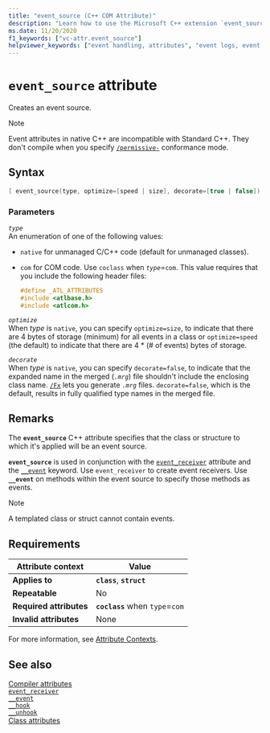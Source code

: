 ```yaml
---
title: "event_source (C++ COM Attribute)"
description: "Learn how to use the Microsoft C++ extension `event_source` COM attribute."
ms.date: 11/20/2020
f1_keywords: ["vc-attr.event_source"]
helpviewer_keywords: ["event handling, attributes", "event logs, event source", "event sources, creating", "event_source attribute", "event sources", "event handling, creating event source"]
---
```

# `event_source` attribute

Creates an event source.

> [!NOTE]
> Event attributes in native C++ are incompatible with Standard C++. They don't compile when you specify [`/permissive-`](../../build/reference/permissive-standards-conformance.md) conformance mode.

## Syntax

```cpp
[ event_source(type, optimize=[speed | size], decorate=[true | false]) ]
```

### Parameters

*`type`*\
An enumeration of one of the following values:

- `native` for unmanaged C/C++ code (default for unmanaged classes).

- `com` for COM code. Use `coclass` when *`type`*=`com`. This value requires that you include the following header files:

    ```cpp
    #define _ATL_ATTRIBUTES
    #include <atlbase.h>
    #include <atlcom.h>
    ```

*`optimize`*\
When *type* is `native`, you can specify `optimize=size`, to indicate that there are 4 bytes of storage (minimum) for all events in a class or `optimize=speed` (the default) to indicate that there are 4 * (# of events) bytes of storage.

*`decorate`*\
When *type* is `native`, you can specify `decorate=false`, to indicate that the expanded name in the merged (*`.mrg`*) file shouldn't include the enclosing class name. [`/Fx`](../../build/reference/fx-merge-injected-code.md) lets you generate *`.mrg`* files. `decorate=false`, which is the default, results in fully qualified type names in the merged file.

## Remarks

The **`event_source`** C++ attribute specifies that the class or structure to which it's applied will be an event source.

**`event_source`** is used in conjunction with the [`event_receiver`](event-receiver.md) attribute and the [`__event`](../../cpp/event.md) keyword. Use `event_receiver` to create event receivers. Use **`__event`** on methods within the event source to specify those methods as events.

> [!NOTE]
> A templated class or struct cannot contain events.

## Requirements

| Attribute context | Value |
|--|--|
| **Applies to** | **`class`**, **`struct`** |
| **Repeatable** | No |
| **Required attributes** | **`coclass`** when `type`=`com` |
| **Invalid attributes** | None |

For more information, see [Attribute Contexts](cpp-attributes-com-net.md#contexts).

## See also

[Compiler attributes](compiler-attributes.md)\
[`event_receiver`](event-receiver.md)\
[`__event`](../../cpp/event.md)\
[`__hook`](../../cpp/hook.md)\
[`__unhook`](../../cpp/unhook.md)\
[Class attributes](class-attributes.md)
